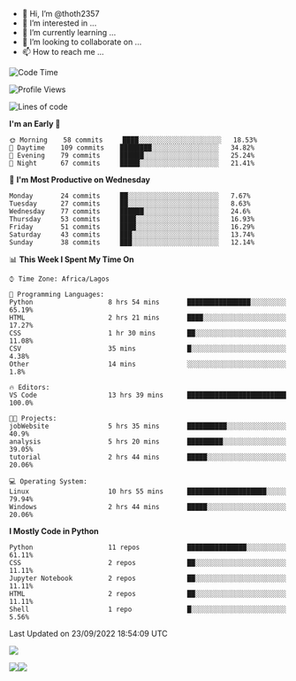 <!---
thoth2357/thoth2357 is a ✨ special ✨ repository because its `README.md` (this file) appears on your GitHub profile.
You can click the Preview link to take a look at your changes.
--->

- 👋 Hi, I’m @thoth2357
- 👀 I’m interested in ...
- 🌱 I’m currently learning ...
- 💞️ I’m looking to collaborate on ...
- 📫 How to reach me ...




<!--START_SECTION:waka-->
![Code Time](http://img.shields.io/badge/Code%20Time-1%2C760%20hrs%205%20mins-blue)

![Profile Views](http://img.shields.io/badge/Profile%20Views-3-blue)

![Lines of code](https://img.shields.io/badge/From%20Hello%20World%20I%27ve%20Written-432%20Thousand%20lines%20of%20code-blue)

**I'm an Early 🐤** 

```text
🌞 Morning    58 commits     ████░░░░░░░░░░░░░░░░░░░░░   18.53% 
🌆 Daytime    109 commits    ████████░░░░░░░░░░░░░░░░░   34.82% 
🌃 Evening    79 commits     ██████░░░░░░░░░░░░░░░░░░░   25.24% 
🌙 Night      67 commits     █████░░░░░░░░░░░░░░░░░░░░   21.41%

```
📅 **I'm Most Productive on Wednesday** 

```text
Monday       24 commits     ██░░░░░░░░░░░░░░░░░░░░░░░   7.67% 
Tuesday      27 commits     ██░░░░░░░░░░░░░░░░░░░░░░░   8.63% 
Wednesday    77 commits     ██████░░░░░░░░░░░░░░░░░░░   24.6% 
Thursday     53 commits     ████░░░░░░░░░░░░░░░░░░░░░   16.93% 
Friday       51 commits     ████░░░░░░░░░░░░░░░░░░░░░   16.29% 
Saturday     43 commits     ███░░░░░░░░░░░░░░░░░░░░░░   13.74% 
Sunday       38 commits     ███░░░░░░░░░░░░░░░░░░░░░░   12.14%

```


📊 **This Week I Spent My Time On** 

```text
⌚︎ Time Zone: Africa/Lagos

💬 Programming Languages: 
Python                   8 hrs 54 mins       ████████████████░░░░░░░░░   65.19% 
HTML                     2 hrs 21 mins       ████░░░░░░░░░░░░░░░░░░░░░   17.27% 
CSS                      1 hr 30 mins        ██░░░░░░░░░░░░░░░░░░░░░░░   11.08% 
CSV                      35 mins             █░░░░░░░░░░░░░░░░░░░░░░░░   4.38% 
Other                    14 mins             ░░░░░░░░░░░░░░░░░░░░░░░░░   1.8%

🔥 Editors: 
VS Code                  13 hrs 39 mins      █████████████████████████   100.0%

🐱‍💻 Projects: 
jobWebsite               5 hrs 35 mins       ██████████░░░░░░░░░░░░░░░   40.9% 
analysis                 5 hrs 20 mins       █████████░░░░░░░░░░░░░░░░   39.05% 
tutorial                 2 hrs 44 mins       █████░░░░░░░░░░░░░░░░░░░░   20.06%

💻 Operating System: 
Linux                    10 hrs 55 mins      ████████████████████░░░░░   79.94% 
Windows                  2 hrs 44 mins       █████░░░░░░░░░░░░░░░░░░░░   20.06%

```

**I Mostly Code in Python** 

```text
Python                   11 repos            ███████████████░░░░░░░░░░   61.11% 
CSS                      2 repos             ██░░░░░░░░░░░░░░░░░░░░░░░   11.11% 
Jupyter Notebook         2 repos             ██░░░░░░░░░░░░░░░░░░░░░░░   11.11% 
HTML                     2 repos             ██░░░░░░░░░░░░░░░░░░░░░░░   11.11% 
Shell                    1 repo              █░░░░░░░░░░░░░░░░░░░░░░░░   5.56%

```



 Last Updated on 23/09/2022 18:54:09 UTC
<!--END_SECTION:waka-->
![](http://github-profile-summary-cards.vercel.app/api/cards/profile-details?username=thoth2357&theme=2077)

![](http://github-profile-summary-cards.vercel.app/api/cards/stats?username=thoth2357&theme=2077)![](http://github-profile-summary-cards.vercel.app/api/cards/productive-time?username=thoth2357&theme=2077&utcOffset=8)
